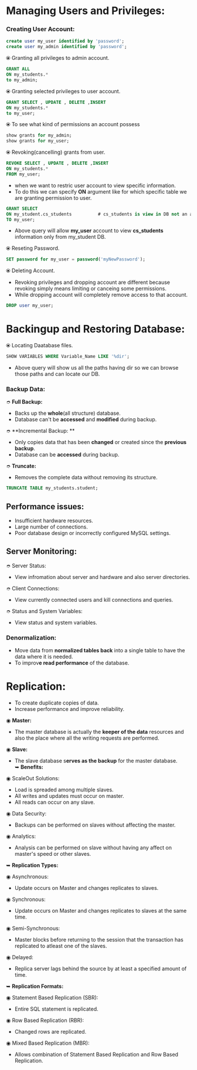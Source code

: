 # Managing Users and Privileges: 

### Creating User Account:
```SQL
create user my_user identified by 'password';
create user my_admin identified by 'password';
```
⦿ Granting all privileges to admin account.   
``` SQL
GRANT ALL
ON my_students.*
to my_admin;
```
⦿ Granting selected privileges to user account.   
``` SQL
GRANT SELECT , UPDATE , DELETE ,INSERT
ON my_students.*
to my_user;
```

⦿ To see what kind of permissions an account possess
``` SQL
show grants for my_admin;
show grants for my_user;
```
⦿ Revoking(cancelling) grants from user.  
``` SQL
REVOKE SELECT , UPDATE , DELETE ,INSERT
ON my_students.*
FROM my_user;
```
- when we want to restric user account to view specific information.  
- To do this we can specify **ON** argument like for which specific table we are granting permission to user.  
```SQL
GRANT SELECT
ON my_student.cs_students          # cs_students is view in DB not an actual table.
TO my_user;
```
- Above query will allow **my_user** account to view **cs_students** information only from my_student DB.  

⦿ Reseting Password.  
```SQL
SET password for my_user = password('myNewPassword');
```
⦿ Deleting  Account.  
- Revoking privileges and dropping account are different because revoking simply means limiting or canceing some permissions.  
- While dropping account will completely remove access to that account. 
```SQL
DROP user my_user;
```

# Backingup and Restoring Database:

⦿ Locating Daatabase files.  
```SQL
SHOW VARIABLES WHERE Variable_Name LIKE '%dir';
```
- Above query will show us all the paths having dir so we can browse those paths and can locate our DB.  

### Backup Data:
➮ **Full Backup:** 

- Backs up the **whole**(all structure) database.    
- Database can't be **accessed** and **modified** during backup.   

➮ **Incremental Backup:
**
- Only copies data that has been **changed** or created since the **previous backup**.  
- Database can be **accessed** during backup.  

➮ **Truncate:**
- Removes the complete data without removing its structure.  
```SQL
TRUNCATE TABLE my_students.student;
```
## Performance issues:

- Insufficient hardware resources.  
- Large number of connections.   
- Poor database design or incorrectly configured MySQL settings.  
## Server Monitoring: 

➮ Server Status:
- View infromation about server and hardware and also server directories.  

➮ Client Connections:
- View currently connected users and kill connections and queries.  

➮ Status and System Variables:
- View status and system variables.  

### Denormalization:

- Move data from **normalized tables back** into a single table to have the data where it is needed.      
- To improv**e read performance** of the database.   

# Replication:

- To create duplicate copies of data.   
- Increase performance and improve reliability.  

◉ **Master:**

-  The master database is actually the **keeper of the data** resources and also the place where all the writing requests are performed.    

◉ **Slave:**

- The slave database s**erves as the backup** for the master database.    
➥  **Benefits:**

◉ ScaleOut Solutions: 
    
- Load is spreaded among multiple slaves.  
- All writes and updates must occur on master.  
- All reads can occur on any slave.
    
◉ Data Security:
    
 - Backups can be performed on slaves without affecting the master.  
    
◉ Analytics:
    
- Analysis can be performed on slave without having any affect on master's speed or other slaves.  
    
➥ **Replication Types:**   

◉ Asynchronous:
- Update occurs on Master and changes replicates to slaves.  
    
◉ Synchronous:
- Update occurs on Master and changes replicates to slaves at the same time.  
 
 ◉ Semi-Synchronous:
 -  Master blocks before returning to the session that the transaction has replicated to atleast one of the slaves.   
    
 ◉ Delayed:
 - Replica server lags behind the source by at least a specified amount of time.   
    
➥ **Replication Formats:**   

 ◉ Statement Based Replication (SBR):
 - Entire SQL statement is replicated.
     
◉ Row Based Replication (RBR):
- Changed rows are replicated.   
    
◉ Mixed Based Replication (MBR):
- Allows combination of Statement Based Replication and Row Based Replication.  
